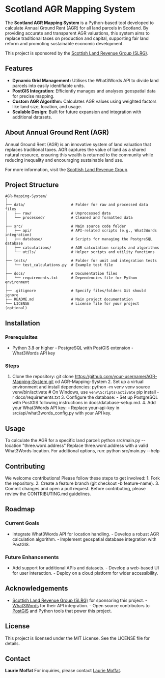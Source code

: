# Scotland AGR Mapping System

The **Scotland AGR Mapping System** is a Python-based tool developed to calculate Annual Ground Rent (AGR) for all land parcels in Scotland. By providing accurate and transparent AGR valuations, this system aims to replace traditional taxes on production and capital, supporting fair land reform and promoting sustainable economic development.

This project is sponsored by the [Scottish Land Revenue Group (SLRG)](https://www.slrg.scot).

## Features
- **Dynamic Grid Management:** Utilises the What3Words API to divide land parcels into easily identifiable units.
- **PostGIS Integration:** Efficiently manages and analyses geospatial data for precise mapping.
- **Custom AGR Algorithm:** Calculates AGR values using weighted factors like land size, location, and usage.
- **Scalable Design:** Built for future expansion and integration with additional datasets.

## About Annual Ground Rent (AGR)

Annual Ground Rent (AGR) is an innovative system of land valuation that replaces traditional taxes. AGR captures the value of land as a shared natural resource, ensuring this wealth is returned to the community while reducing inequality and encouraging sustainable land use.

For more information, visit the [Scottish Land Revenue Group](https://www.slrg.scot).

## Project Structure
```
AGR-Mapping-System/
│
├── data/                     # Folder for raw and processed data files
│   ├── raw/                  # Unprocessed data
│   └── processed/            # Cleaned and formatted data
│
├── src/                      # Main source code folder
│   ├── api/                  # API-related scripts (e.g., What3Words integration)
│   ├── database/             # Scripts for managing the PostgreSQL database
│   ├── calculations/         # AGR calculation scripts and algorithms
│   └── utils/                # Helper scripts and utility functions
│
├── tests/                    # Folder for unit and integration tests
│   └── test_calculations.py  # Example test file
│
├── docs/                     # Documentation files
│   └── requirements.txt      # Dependencies file for Python environment
│
├── .gitignore                # Specify files/folders Git should ignore
├── README.md                 # Main project documentation
└── LICENSE                   # License file for your project (optional)

```
## Installation

### Prerequisites
- Python 3.8 or higher - PostgreSQL with PostGIS extension - What3Words API key

### Steps
1. Clone the repository: git clone https://github.com/your-username/AGR-Mapping-System.git cd AGR-Mapping-System 2. Set up a virtual environment and install dependencies: python -m venv venv source venv/bin/activate # On Windows, use `venv\Scripts\activate` pip install -r docs/requirements.txt 3. Configure the database: - Set up PostgreSQL with PostGIS following instructions in docs/database-setup.md. 4. Add your What3Words API key: - Replace your-api-key in src/api/what3words_config.py with your API key.

## Usage
To calculate the AGR for a specific land parcel: python src/main.py --location "three.word.address" Replace three.word.address with a valid What3Words location. For additional options, run: python src/main.py --help

## Contributing
We welcome contributions! Please follow these steps to get involved: 1. Fork the repository. 2. Create a feature branch (git checkout -b feature-name). 3. Commit changes and open a pull request. Before contributing, please review the CONTRIBUTING.md guidelines.

## Roadmap

### Current Goals
- Integrate What3Words API for location handling. - Develop a robust AGR calculation algorithm. - Implement geospatial database integration with PostGIS.
### Future Enhancements
- Add support for additional APIs and datasets. - Develop a web-based UI for user interaction. - Deploy on a cloud platform for wider accessibility.

## Acknowledgements
- [Scottish Land Revenue Group (SLRG)](https://www.slrg.org.uk) for sponsoring this project. - [What3Words](https://what3words.com) for their API integration. - Open source contributors to [PostGIS](https://postgis.net) and Python tools that power this project.

## License
This project is licensed under the MIT License. See the LICENSE file for details.

## Contact
**Laurie Moffat** For inquiries, please contact [Laurie Moffat](mailto:LJMoffat@protonmail.com).
